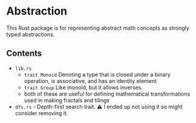 # Abstraction

This Rust package is for representing abstract math concepts as strongly typed
abstractions.

## Contents

- `lib.rs`
    - `trait Monoid` Denoting a type that is closed under a binary operation, is associative, and has an identity element
    - `trait Group` Like monoid, but it allows inverses.
    - both of these are useful for defining mathematical transformations used in making fractals and tilings
- `dfs.rs` - Depth-first search trait. ⚠️ I ended up not using it so might
consider removing it.
